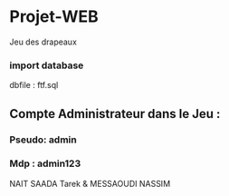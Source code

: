 # Projet-WEB
Jeu des drapeaux

### import database
  dbfile : ftf.sql

## Compte Administrateur dans le Jeu :

  ### Pseudo: admin 

  ### Mdp : admin123


NAIT SAADA Tarek & MESSAOUDI NASSIM 


